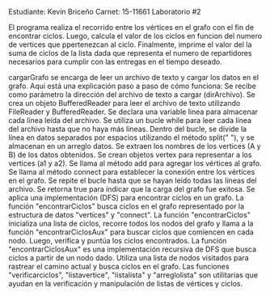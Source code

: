 Estudiante: Kevin Briceño
Carnet: 15-11661
Laboratorio #2

El programa realiza el recorrido entre los vértices en el grafo con el fin de encontrar ciclos. 
Luego, calcula el valor de los ciclos en funcion del numero de vertices que ppertenezcan al ciclo. 
Finalmente, imprime el valor del la suma de ciclos de la lista dada que representa el numero de repartidores necesarios para cumplir con las entregas en el tiempo deseado.

cargarGrafo se encarga de leer un archivo de texto y cargar los datos en el grafo. Aquí está una explicación paso a paso de cómo funciona:
Se recibe como parámetro la dirección del archivo de texto a cargar (dirArchivo).
Se crea un objeto BufferedReader para leer el archivo de texto utilizando FileReader y BufferedReader.
Se declara una variable linea para almacenar cada línea leída del archivo.
Se utiliza un bucle while para leer cada línea del archivo hasta que no haya más líneas.
Dentro del bucle, se divide la línea en datos separados por espacios utilizando el método split(" "), y se almacenan en un arreglo datos.
Se extraen los nombres de los vertices (A y B) de los datos obtenidos.
Se crean objetos vertex para representar a los vertices (a1 y a2).
Se llama al método add para agregar los vértices al grafo.
Se llama al método connect para establecer la conexión entre los vértices en el grafo.
Se repite el bucle hasta que se hayan leído todas las líneas del archivo.
Se retorna true para indicar que la carga del grafo fue exitosa.
Se aplica una implementación (DFS) para encontrar ciclos en un grafo. La función "encontrarCiclos" busca ciclos en el grafo representado por la estructura de datos "vertices" y "connect". 
La función "encontrarCiclos" inicializa una lista de ciclos, recorre todos los nodos del grafo y llama a la función "encontrarCiclosAux" para buscar ciclos que comiencen en cada nodo. Luego, verifica y puntúa los ciclos encontrados.
La función "encontrarCiclosAux" es una implementación recursiva de DFS que busca ciclos a partir de un nodo dado. Utiliza una lista de nodos visitados para rastrear el camino actual y busca ciclos en el grafo.
Las funciones "verificarciclos", "listavertice", "listalista" y "arreglolista" son utilitarias que ayudan en la verificación y manipulación de listas de vértices y ciclos.